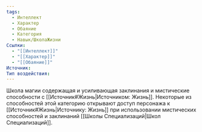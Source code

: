 ```yaml
---
tags:
  - Интеллект
  - Характер
  - Обаяние
  - Категория
  - Навык/ШколаЖизни
Ссылки:
  - "[[Интеллект]]"
  - "[[Характер]]"
  - "[[Обаяние]]"
Источник:
Тип воздействия:
---
```

Школа магии содержащая и усиливающая заклинания и мистические способности с [[Источник#Жизнь|Источником: Жизнь]]. Некоторые из способностей этой категорию открывают доступ персонажа к [[Источник#Жизнь|Источнику: Жизнь]] при использовании мистических способностей и заклинаний [[Школы Специализаций|Школ Специализаций]]. 